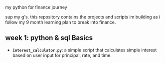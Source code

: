 my python for finance journey

sup my g's. this repository contains the projects and scripts im building as i follow my 9 month learning plan to break into finance.

## week 1: python & sql Basics

* **`interest_calculator.py`**: a simple script that calculates simple interest based on user input for principal, rate, and time.
